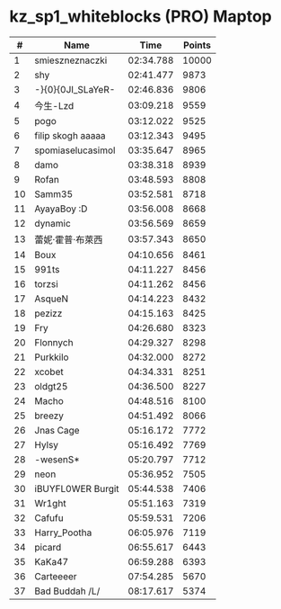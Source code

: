 # kz_sp1_whiteblocks (PRO) Maptop

|  # | Name | Time | Points |
|-------------- | -------------- | -------------- | -------------- | 
| 1 | smieszneznaczki | 02:34.788 | 10000 | 
| 2 | shy | 02:41.477 | 9873 | 
| 3 | -}{0}{0JI_SLaYeR- | 02:46.836 | 9806 | 
| 4 | 今生-Lzd | 03:09.218 | 9559 | 
| 5 | pogo | 03:12.022 | 9525 | 
| 6 | filip skogh aaaaa | 03:12.343 | 9495 | 
| 7 | spomiaselucasimol | 03:35.647 | 8965 | 
| 8 | damo | 03:38.318 | 8939 | 
| 9 | Rofan | 03:48.593 | 8808 | 
| 10 | Samm35 | 03:52.581 | 8718 | 
| 11 | AyayaBoy :D | 03:56.008 | 8668 | 
| 12 | dynamic | 03:56.569 | 8659 | 
| 13 | 蕾妮·霍普·布萊西 | 03:57.343 | 8650 | 
| 14 | Boux | 04:10.656 | 8461 | 
| 15 | 991ts | 04:11.227 | 8456 | 
| 16 | torzsi | 04:11.262 | 8456 | 
| 17 | 󠀡󠀡⁧⁧AsqueN | 04:14.223 | 8432 | 
| 18 | pezizz | 04:15.163 | 8425 | 
| 19 | Fry | 04:26.680 | 8323 | 
| 20 | Flonnych | 04:29.327 | 8298 | 
| 21 | Purkkilo | 04:32.000 | 8272 | 
| 22 | xcobet | 04:34.331 | 8251 | 
| 23 | oldgt25 | 04:36.500 | 8227 | 
| 24 | Macho | 04:48.516 | 8100 | 
| 25 | breezy | 04:51.492 | 8066 | 
| 26 | Jnas Cage | 05:16.172 | 7772 | 
| 27 | Hylsy | 05:16.492 | 7769 | 
| 28 | -wesenS* | 05:20.797 | 7712 | 
| 29 | neon | 05:36.952 | 7505 | 
| 30 | iBUYFL0WER Burgit | 05:44.538 | 7406 | 
| 31 | Wr1ght | 05:51.163 | 7319 | 
| 32 | Cafufu | 05:59.531 | 7206 | 
| 33 | Harry_Pootha | 06:05.976 | 7119 | 
| 34 | picard | 06:55.617 | 6443 | 
| 35 | KaKa47 | 06:59.288 | 6393 | 
| 36 | Carteeeer | 07:54.285 | 5670 | 
| 37 | Bad Buddah /L/ | 08:17.617 | 5374 | 

